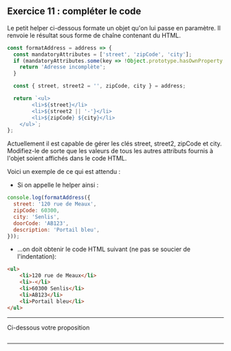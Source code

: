 ## Exercice 11 : compléter le code

Le petit helper ci-dessous formate un objet qu'on lui passe en paramètre. Il renvoie le résultat sous forme de chaîne contenant du HTML.

```javascript
const formatAddress = address => {
  const mandatoryAttributes = ['street', 'zipCode', 'city'];
  if (mandatoryAttributes.some(key => !Object.prototype.hasOwnProperty.call(address, key))) {
    return 'Adresse incomplète';
  }

  const { street, street2 = '', zipCode, city } = address;

  return `<ul>
        <li>${street}</li>
        <li>${street2 || '-'}</li>
        <li>${zipCode} ${city}</li>
    </ul>`;
};
```

Actuellement il est capable de gérer les clés street, street2, zipCode et city. Modifiez-le de sorte que les valeurs de tous les autres attributs fournis à l'objet soient affichés dans le code HTML.

Voici un exemple de ce qui est attendu :

- Si on appelle le helper ainsi :
```javascript
console.log(formatAddress({
  street: '120 rue de Meaux',
  zipCode: 60300,
  city: 'Senlis',
  doorCode: 'AB123',
  description: 'Portail bleu',
}));
``` 
- ...on doit obtenir le code HTML suivant (ne pas se soucier de l'indentation):

```html
<ul>
    <li>120 rue de Meaux</li>
    <li>-</li>
    <li>60300 Senlis</li>
    <li>AB123</li>
    <li>Portail bleu</li>
</ul>
```

---

<div role="alert" class="alert alert-info show">
    Ci-dessous votre proposition
</div>

```javascript_exercise11
```

---

[//]: # (## Solution :)

[//]: # ()
[//]: # (```javascript)

[//]: # (const formatAddress = address => {)

[//]: # (  const mandatoryAttributes = ['street', 'zipCode', 'city'];)

[//]: # (  if &#40;mandatoryAttributes.some&#40;key => !Object.prototype.hasOwnProperty.call&#40;address, key&#41;&#41;&#41; {)

[//]: # (    return 'Adresse incomplète';)

[//]: # (  })

[//]: # ()
[//]: # (  const { street, street2 = '', zipCode, city, ...rest } = address;)

[//]: # ()
[//]: # (  return `<ul>)

[//]: # (        <li>${street}</li>)

[//]: # (        <li>${street2 || '-'}</li>)

[//]: # (        <li>${zipCode} ${city}</li>)

[//]: # (        ${Object.values&#40;rest&#41;.map&#40;val => `<li>${val}</li>`&#41;.join&#40;''&#41;})

[//]: # (    </ul>`;)

[//]: # (};)

[//]: # (```)
